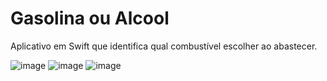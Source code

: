# Gasolina ou Alcool

Aplicativo em Swift que identifica qual combustível escolher ao abastecer.

![image](https://user-images.githubusercontent.com/76667230/160470084-09300759-b931-49a0-9e2e-035885093b2a.png)
![image](https://user-images.githubusercontent.com/76667230/160470220-127faf08-60e6-4e2f-bbbc-b386743d612d.png)
![image](https://user-images.githubusercontent.com/76667230/160470241-bb66bdc8-67c1-4e90-b96e-2907d15d24ed.png)

